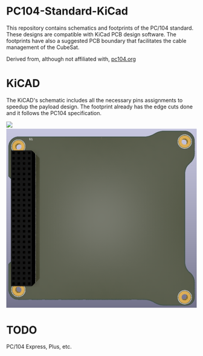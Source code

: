 # PC104-Standard-KiCad #

This repository contains schematics and footprints of the PC/104 standard. 
These designs are compatible with KiCad PCB design software.
The footprints have also a suggested PCB boundary that facilitates the cable management of the CubeSat.

Derived from, although not affiliated with, [pc104.org](https://pc104.org/)

# KiCAD #

The KiCAD's schematic includes all the necessary pins assignments to speedup the payload design. The footprint already has the edge cuts done and it follows the PC104 specification.

![](img/KiCAD_schematic.png)
![](img/KiCAD_3D_view.png)

# TODO #
PC/104 Express, Plus, etc.
